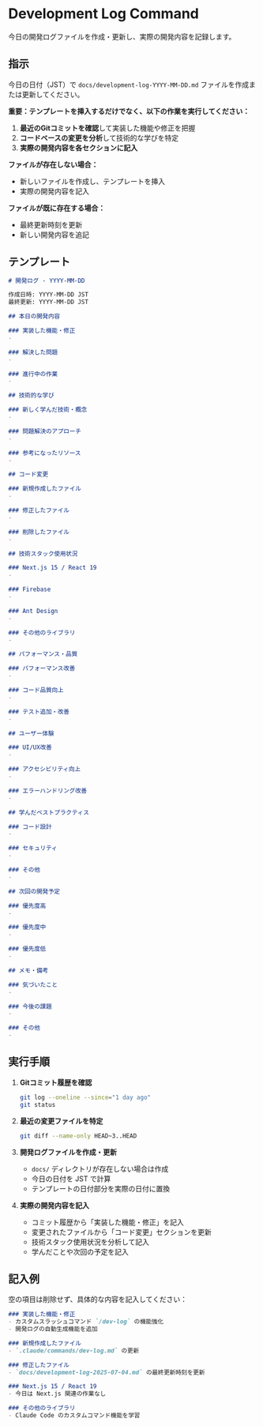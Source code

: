 # Development Log Command

今日の開発ログファイルを作成・更新し、実際の開発内容を記録します。

## 指示

今日の日付（JST）で `docs/development-log-YYYY-MM-DD.md` ファイルを作成または更新してください。

**重要：テンプレートを挿入するだけでなく、以下の作業を実行してください：**

1. **最近のGitコミットを確認**して実装した機能や修正を把握
2. **コードベースの変更を分析**して技術的な学びを特定
3. **実際の開発内容を各セクションに記入**

**ファイルが存在しない場合：**
- 新しいファイルを作成し、テンプレートを挿入
- 実際の開発内容を記入

**ファイルが既に存在する場合：**
- 最終更新時刻を更新
- 新しい開発内容を追記

## テンプレート

```markdown
# 開発ログ - YYYY-MM-DD

作成日時: YYYY-MM-DD JST
最終更新: YYYY-MM-DD JST

## 本日の開発内容

### 実装した機能・修正
- 

### 解決した問題
- 

### 進行中の作業
- 

## 技術的な学び

### 新しく学んだ技術・概念
- 

### 問題解決のアプローチ
- 

### 参考になったリソース
- 

## コード変更

### 新規作成したファイル
- 

### 修正したファイル
- 

### 削除したファイル
- 

## 技術スタック使用状況

### Next.js 15 / React 19
- 

### Firebase
- 

### Ant Design
- 

### その他のライブラリ
- 

## パフォーマンス・品質

### パフォーマンス改善
- 

### コード品質向上
- 

### テスト追加・改善
- 

## ユーザー体験

### UI/UX改善
- 

### アクセシビリティ向上
- 

### エラーハンドリング改善
- 

## 学んだベストプラクティス

### コード設計
- 

### セキュリティ
- 

### その他
- 

## 次回の開発予定

### 優先度高
- 

### 優先度中
- 

### 優先度低
- 

## メモ・備考

### 気づいたこと
- 

### 今後の課題
- 

### その他
- 
```

## 実行手順

1. **Gitコミット履歴を確認**
   ```bash
   git log --oneline --since="1 day ago"
   git status
   ```

2. **最近の変更ファイルを特定**
   ```bash
   git diff --name-only HEAD~3..HEAD
   ```

3. **開発ログファイルを作成・更新**
   - `docs/` ディレクトリが存在しない場合は作成
   - 今日の日付を JST で計算
   - テンプレートの日付部分を実際の日付に置換

4. **実際の開発内容を記入**
   - コミット履歴から「実装した機能・修正」を記入
   - 変更されたファイルから「コード変更」セクションを更新
   - 技術スタック使用状況を分析して記入
   - 学んだことや次回の予定を記入

## 記入例

空の項目は削除せず、具体的な内容を記入してください：

```markdown
### 実装した機能・修正
- カスタムスラッシュコマンド `/dev-log` の機能強化
- 開発ログの自動生成機能を追加

### 新規作成したファイル
- `.claude/commands/dev-log.md` の更新

### 修正したファイル
- `docs/development-log-2025-07-04.md` の最終更新時刻を更新

### Next.js 15 / React 19
- 今日は Next.js 関連の作業なし

### その他のライブラリ
- Claude Code のカスタムコマンド機能を学習
```